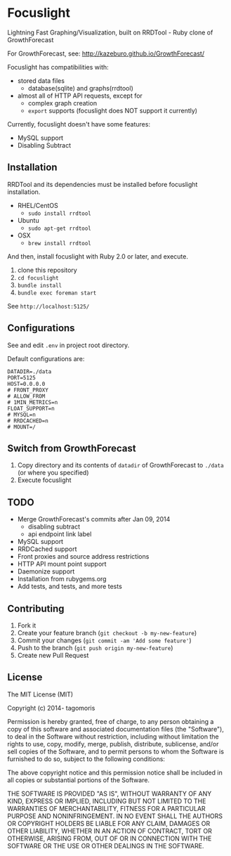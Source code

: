 # Focuslight

Lightning Fast Graphing/Visualization, built on RRDTool - Ruby clone of GrowthForecast

For GrowthForecast, see: http://kazeburo.github.io/GrowthForecast/

Focuslight has compatibilities with:
 * stored data files
   * database(sqlite) and graphs(rrdtool)
 * almost all of HTTP API requests, except for
   * complex graph creation
   * `export` supports (focuslight does NOT support it currently)

Currently, focuslight doesn't have some features:
 * MySQL support
 * Disabling Subtract

## Installation

RRDTool and its dependencies must be installed before focuslight installation.

* RHEL/CentOS
  * `sudo install rrdtool`
* Ubuntu
  * `sudo apt-get rrdtool`
* OSX
  * `brew install rrdtool`

And then, install focuslight with Ruby 2.0 or later, and execute.

1. clone this repository
1. `cd focuslight`
1. `bundle install`
1. `bundle exec foreman start`

See `http://localhost:5125/`

## Configurations

See and edit `.env` in project root directory.

Default configurations are:

```
DATADIR=./data
PORT=5125
HOST=0.0.0.0
# FRONT_PROXY
# ALLOW_FROM
# 1MIN_METRICS=n
FLOAT_SUPPORT=n
# MYSQL=n
# RRDCACHED=n
# MOUNT=/
```

## Switch from GrowthForecast

1. Copy directory and its contents of `datadir` of GrowthForecast to `./data` (or where you specified)
1. Execute focuslight

## TODO

* Merge GrowthForecast's commits after Jan 09, 2014
  * disabling subtract
  * api endpoint link label
* MySQL support
* RRDCached support
* Front proxies and source address restrictions
* HTTP API mount point support
* Daemonize support
* Installation from rubygems.org
* Add tests, and tests, and more tests

## Contributing

1. Fork it
2. Create your feature branch (`git checkout -b my-new-feature`)
3. Commit your changes (`git commit -am 'Add some feature'`)
4. Push to the branch (`git push origin my-new-feature`)
5. Create new Pull Request

## License

The MIT License (MIT)

Copyright (c) 2014- tagomoris

Permission is hereby granted, free of charge, to any person obtaining a copy
of this software and associated documentation files (the "Software"), to deal
in the Software without restriction, including without limitation the rights
to use, copy, modify, merge, publish, distribute, sublicense, and/or sell
copies of the Software, and to permit persons to whom the Software is
furnished to do so, subject to the following conditions:

The above copyright notice and this permission notice shall be included in
all copies or substantial portions of the Software.

THE SOFTWARE IS PROVIDED "AS IS", WITHOUT WARRANTY OF ANY KIND, EXPRESS OR
IMPLIED, INCLUDING BUT NOT LIMITED TO THE WARRANTIES OF MERCHANTABILITY,
FITNESS FOR A PARTICULAR PURPOSE AND NONINFRINGEMENT. IN NO EVENT SHALL THE
AUTHORS OR COPYRIGHT HOLDERS BE LIABLE FOR ANY CLAIM, DAMAGES OR OTHER
LIABILITY, WHETHER IN AN ACTION OF CONTRACT, TORT OR OTHERWISE, ARISING FROM,
OUT OF OR IN CONNECTION WITH THE SOFTWARE OR THE USE OR OTHER DEALINGS IN
THE SOFTWARE.
